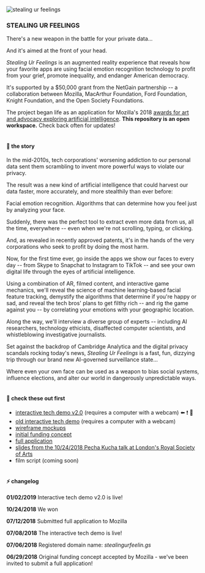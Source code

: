![stealing ur feelings](https://github.com/noahlevenson/stealing-ur-feelings/blob/master/suf_gif_01032018.gif)

### STEALING UR FEELINGS

There's a new weapon in the battle for your private data...

And it's aimed at the front of your head.

*Stealing Ur Feelings* is an augmented reality experience that reveals how your favorite apps are using facial emotion recognition technology to profit from your grief, promote inequality, and endanger American democracy.

It's supported by a $50,000 grant from the NetGain partnership -- a collaboration between Mozilla, MacArthur Foundation, Ford Foundation, Knight Foundation, and the Open Society Foundations. 

The project began life as an application for Mozilla's 2018 [awards for art and advocacy exploring artificial intelligence](https://blog.mozilla.org/blog/2018/06/04/mozilla-announces-225000-for-art-and-advocacy-exploring-artificial-intelligence/). **This repository is an open workspace.** Check back often for updates!
<br/><br/>

#### :pencil: the story
In the mid-2010s, tech corporations' worsening addiction to our personal data sent them scrambling to invent more powerful ways to violate our privacy.

The result was a new kind of artificial intelligence that could harvest our data faster, more accurately, and more stealthily than ever before:

Facial emotion recognition.  Algorithms that can determine how you feel just by analyzing your face. 

Suddenly, there was the perfect tool to extract even more data from us, all the time, everywhere -- even when we're not scrolling, typing, or clicking.

And, as revealed in recently approved patents, it's in the hands of the very corporations who seek to profit by doing the most harm.

Now, for the first time ever, go inside the apps we show our faces to every day -- from Skype to Snapchat to Instagram to TikTok -- and see your own digital life through the eyes of artificial intelligence.  

Using a combination of AR, filmed content, and interactive game mechanics, we'll reveal the science of machine learning-based facial feature tracking, demystify the algorithms that determine if you're happy or sad, and reveal the tech bros' plans to get filthy rich -- and rig the game against you -- by correlating your emotions with your geographic location.

Along the way, we'll interview a diverse group of experts -- including AI researchers, technology ethicists, disaffected computer scientists, and whistleblowing investigative journalists.

Set against the backdrop of Cambridge Analytica and the digital privacy scandals rocking today's news, *Stealing Ur Feelings* is a fast, fun, dizzying trip through our brand new AI-governed surveillance state...

Where even your own face can be used as a weapon to bias social systems, influence elections, and alter our world in dangerously unpredictable ways.
<br/><br/>

#### :eyes: check these out first 
* [interactive tech demo v2.0](https://noahlevenson.github.io/stealing-ur-feelings/tech-demo-v2/) (requires a computer with a webcam) :arrow_left: :exclamation: :movie_camera:
* [old interactive tech demo](https://noahlevenson.github.io/stealing-ur-feelings/tech-demo/) (requires a computer with a webcam) 
* [wireframe mockups](https://noahlevenson.github.io/stealing-ur-feelings/media/wireframes_07112018.pdf)
* [initial funding concept](https://github.com/noahlevenson/stealing-ur-feelings/blob/master/media/initial-funding-concept.md)
* [full application](https://github.com/noahlevenson/stealing-ur-feelings/blob/master/media/full-application.md)
* [slides from the 10/24/2018 Pecha Kucha talk at London's Royal Society of Arts](https://docs.google.com/presentation/d/e/2PACX-1vSGp751HRvqRZc-oWQM_JA9mb0IfSe8w2bBLbMmNi3-fb2gRVuUeyUqYsko0Gatd53z2BETPx-63Ybk/pub?start=false&loop=false&delayms=20000)
* film script (coming soon)
<br/><br/>

#### :zap: changelog
**01/02/2019** Interactive tech demo v2.0 is live!

**10/24/2018** We won 

**07/12/2018** Submitted full application to Mozilla

**07/08/2018** The interactive tech demo is live!

**07/06/2018** Registered domain name: *stealingurfeelin.gs*

**06/29/2018** Original funding concept accepted by Mozilla - we've been invited to submit a full application! 

